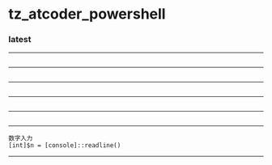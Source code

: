 # tz_atcoder_powershell

### latest
---
```

```
---
```

```
---
```

```
---
```

```
---
```

```
---
```
数字入力
[int]$n = [console]::readline()
```
---
